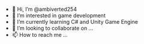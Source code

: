 - 👋 Hi, I’m @ambiverted254
- 👀 I’m interested in game development 
- 🌱 I’m currently learning C# and Unity Game Engine
- 💞️ I’m looking to collaborate on ...
- 📫 How to reach me ...

<!---
ambiverted254/ambiverted254 is a ✨ special ✨ repository because its `README.md` (this file) appears on your GitHub profile.
You can click the Preview link to take a look at your changes.
--->
